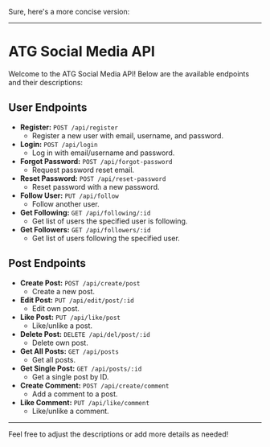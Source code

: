 Sure, here's a more concise version:

---

# ATG Social Media API

Welcome to the ATG Social Media API! Below are the available endpoints and their descriptions:

## User Endpoints

-   **Register:** `POST /api/register`
    -   Register a new user with email, username, and password.
-   **Login:** `POST /api/login`
    -   Log in with email/username and password.
-   **Forgot Password:** `POST /api/forgot-password`
    -   Request password reset email.
-   **Reset Password:** `POST /api/reset-password`
    -   Reset password with a new password.
-   **Follow User:** `PUT /api/follow`
    -   Follow another user.
-   **Get Following:** `GET /api/following/:id`
    -   Get list of users the specified user is following.
-   **Get Followers:** `GET /api/followers/:id`
    -   Get list of users following the specified user.

## Post Endpoints

-   **Create Post:** `POST /api/create/post`
    -   Create a new post.
-   **Edit Post:** `PUT /api/edit/post/:id`
    -   Edit own post.
-   **Like Post:** `PUT /api/like/post`
    -   Like/unlike a post.
-   **Delete Post:** `DELETE /api/del/post/:id`
    -   Delete own post.
-   **Get All Posts:** `GET /api/posts`
    -   Get all posts.
-   **Get Single Post:** `GET /api/posts/:id`
    -   Get a single post by ID.
-   **Create Comment:** `POST /api/create/comment`
    -   Add a comment to a post.
-   **Like Comment:** `PUT /api/like/comment`
    -   Like/unlike a comment.

---

Feel free to adjust the descriptions or add more details as needed!
